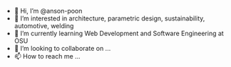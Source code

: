 - 👋 Hi, I’m @anson-poon
- 👀 I’m interested in architecture, parametric design, sustainability, automotive, welding
- 🌱 I’m currently learning Web Development and Software Engineering at OSU
- 💞️ I’m looking to collaborate on ...
- 📫 How to reach me ...

<!---
anson-poon/anson-poon is a ✨ special ✨ repository because its `README.md` (this file) appears on your GitHub profile.
You can click the Preview link to take a look at your changes.
--->
